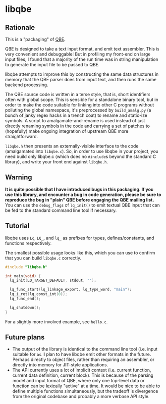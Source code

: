 # libqbe

## Rationale

This is a "packaging" of [QBE](https://c9x.me/compile/).

QBE is designed to take a text input format, and emit text assembler. This is
very convenient and debuggable! But in profiling my front-end on large input
files, I found that a majority of the run time was in string manipulation to
generate the input file to be passed to QBE.

libqbe attempts to improve this by constructing the same data structures in
memory that the QBE parser does from input text, and then runs the same backend
processing.

The QBE source code is written in a terse style, that is, short identifiers
often with global scope. This is sensible for a standalone binary tool, but in
order to make the code suitable for linking into other C programs without
polluting the global namespace, it's preprocessed by `build_amalg.py` (a bunch
of janky regex hacks in a trench coat) to rename and static-ize symbols. A
script to amalgamate-and-rename is used instead of just directly renaming
symbols in the code and carrying a set of patches to (hopefully) make ongoing
integration of upstream QBE more straightforward.

`libqbe.h` then presents an externally-visible interface to the code
(amalgamated into `libqbe.c`). So, in order to use libqbe in your project, you
need build only libqbe.c (which does no `#include`s beyond the standard C
library), and write your front end against `libqbe.h`.

## Warning

**It is quite possible that I have introduced bugs in this packaging. If you use
this library, and encounter a bug in code generation, please be sure to
reproduce the bug in "plain" QBE before engaging the QBE mailing list.** You can
use the `debug_flags` of `lq_init()` to emit textual QBE input that can be fed
to the standard command line tool if necessary.

## Tutorial

libqbe uses `Lq`, `LQ_`, and `lq_` as prefixes for types, defines/constants, and
functions respectively.

The smallest possible usage looks like this, which you can use to confirm that
you can build `libqbe.c` correctly.

```c
#include "libqbe.h"

int main(void) {
  lq_init(LQ_TARGET_DEFAULT, stdout, "");

  lq_func_start(lq_linkage_export, lq_type_word, "main");
  lq_i_ret(lq_const_int(0));
  lq_func_end();

  lq_shutdown();
}
```

For a slightly more involved example, see `hello.c`.

## Future plans

- The output of the library is identical to the command line tool (i.e. input
  suitable for `as`. I plan to have libqbe emit other formats in the future.
  Perhaps directly to object files, rather than requiring an assembler, or
  directly into memory for JIT-style applications.
- The API currently uses a lot of implicit context (i.e. current function,
  current data definition, current block). This is because of the parsing model
  and input format of QBE, where only one top-level data or function can be
  lexically "active" at a time. It would be nice to be able to define multiple
  functions simultaneously, but the tradeoff is divergence from the original
  codebase and probably a more verbose API style.
